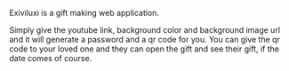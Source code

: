 Exiviluxi is a gift making web application.

Simply give the youtube link, background color and background image url and it will generate a password and a qr code for you.
You can give the qr code to your loved one and they can open the gift and see their gift, if the date comes of course.

